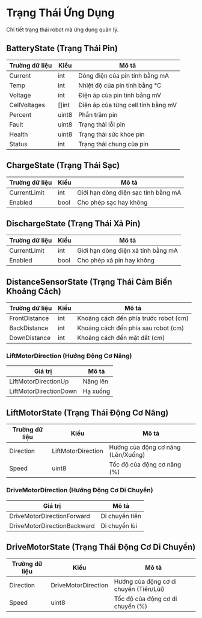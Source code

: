 # Trạng Thái Ứng Dụng

Chi tiết trạng thái robot mà ứng dụng quản lý.

## BatteryState (Trạng Thái Pin)
| Trường dữ liệu | Kiểu  | Mô tả                                  |
|---------------|-------|----------------------------------------|
| Current       | int   | Dòng điện của pin tính bằng mA         |
| Temp          | int   | Nhiệt độ của pin tính bằng °C          |
| Voltage       | int   | Điện áp của pin tính bằng mV           |
| CellVoltages  | []int | Điện áp của từng cell tính bằng mV     |
| Percent       | uint8 | Phần trăm pin                          |
| Fault         | uint8 | Trạng thái lỗi pin                     |
| Health        | uint8 | Trạng thái sức khỏe pin                |
| Status        | int   | Trạng thái chung của pin               |

## ChargeState (Trạng Thái Sạc)
| Trường dữ liệu | Kiểu  | Mô tả                                  |
|---------------|-------|----------------------------------------|
| CurrentLimit  | int   | Giới hạn dòng điện sạc tính bằng mA    |
| Enabled       | bool  | Cho phép sạc hay không                 |

## DischargeState (Trạng Thái Xả Pin)
| Trường dữ liệu | Kiểu  | Mô tả                                  |
|---------------|-------|----------------------------------------|
| CurrentLimit  | int   | Giới hạn dòng điện xả tính bằng mA     |
| Enabled       | bool  | Cho phép xả pin hay không              |

## DistanceSensorState (Trạng Thái Cảm Biến Khoảng Cách)
| Trường dữ liệu | Kiểu  | Mô tả                                  |
|---------------|-------|----------------------------------------|
| FrontDistance | int   | Khoảng cách đến phía trước robot (cm)  |
| BackDistance  | int   | Khoảng cách đến phía sau robot (cm)    |
| DownDistance  | int   | Khoảng cách đến mặt đất (cm)           |

### LiftMotorDirection (Hướng Động Cơ Nâng)
| Giá trị                  | Mô tả                  |
|--------------------------|------------------------|
| LiftMotorDirectionUp     | Nâng lên               |
| LiftMotorDirectionDown   | Hạ xuống               |

## LiftMotorState (Trạng Thái Động Cơ Nâng)
| Trường dữ liệu | Kiểu                | Mô tả                                       |
|---------------|---------------------|---------------------------------------------|
| Direction     | LiftMotorDirection  | Hướng của động cơ nâng (Lên/Xuống)          |
| Speed         | uint8               | Tốc độ của động cơ nâng (%)                 |

### DriveMotorDirection (Hướng Động Cơ Di Chuyển)
| Giá trị                     | Mô tả                  |
|-----------------------------|------------------------|
| DriveMotorDirectionForward  | Di chuyển tiến         |
| DriveMotorDirectionBackward | Di chuyển lùi          |

## DriveMotorState (Trạng Thái Động Cơ Di Chuyển)
| Trường dữ liệu | Kiểu                | Mô tả                                       |
|---------------|---------------------|---------------------------------------------|
| Direction     | DriveMotorDirection | Hướng của động cơ di chuyển (Tiến/Lùi)      |
| Speed         | uint8               | Tốc độ của động cơ di chuyển (%)            |
